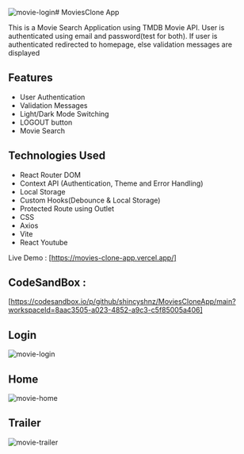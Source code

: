 ![movie-login](https://github.com/shincyshnz/MoviesCloneApp/assets/48871950/58697625-0cd8-4039-b01e-030f9ea0daea)# MoviesClone App

This is a Movie Search Application using TMDB Movie API. User is authenticated using email and password(test for both). If user is authenticated redirected to homepage, else validation messages are displayed

## Features

- User Authentication
- Validation Messages
- Light/Dark Mode Switching
- LOGOUT button
- Movie Search

## Technologies Used

- React Router DOM
- Context API (Authentication, Theme and Error Handling)
- Local Storage
- Custom Hooks(Debounce & Local Storage)
- Protected Route using Outlet
- CSS
- Axios
- Vite
- React Youtube

Live Demo : [https://movies-clone-app.vercel.app/]

## CodeSandBox :

[https://codesandbox.io/p/github/shincyshnz/MoviesCloneApp/main?workspaceId=8aac3505-a023-4852-a9c3-c5f85005a406]

## Login

![movie-login](https://github.com/shincyshnz/MoviesCloneApp/assets/48871950/5c2d469c-4f2b-4f6a-b517-3ee2ad884e02)

## Home

![movie-home](https://github.com/shincyshnz/MoviesCloneApp/assets/48871950/e5f7b588-df77-44a7-974d-037c64f29bd0)

## Trailer

![movie-trailer](https://github.com/shincyshnz/MoviesCloneApp/assets/48871950/724693dd-03ba-4db3-8bb7-4bbb60d02249)
